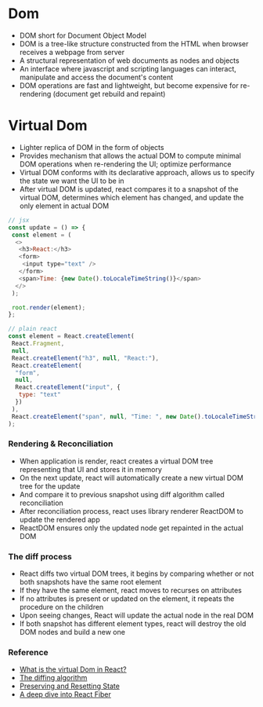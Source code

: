 # Dom

- DOM short for Document Object Model
- DOM is a tree-like structure constructed from the HTML when browser receives a webpage from server
- A structural representation of web documents as nodes and objects
- An interface where javascript and scripting languages can interact, manipulate and access the document's content
- DOM operations are fast and lightweight, but become expensive for re-rendering (document get rebuild and repaint)

# Virtual Dom

- Lighter replica of DOM in the form of objects
- Provides mechanism that allows the actual DOM to compute minimal DOM operations when re-rendering the UI; optimize performance
- Virtual DOM conforms with its declarative approach, allows us to specify the state we want the UI to be in
- After virtual DOM is updated, react compares it to a snapshot of the virtual DOM, determines which element has changed, and update the only element in actual DOM

```js
// jsx
const update = () => {
 const element = (
  <>
   <h3>React:</h3>
   <form>
    <input type="text" />
   </form>
   <span>Time: {new Date().toLocaleTimeString()}</span>
  </>
 );

 root.render(element);
};

// plain react
const element = React.createElement(
 React.Fragment,
 null,
 React.createElement("h3", null, "React:"),
 React.createElement(
  "form",
  null,
  React.createElement("input", {
   type: "text"
  })
 ),
 React.createElement("span", null, "Time: ", new Date().toLocaleTimeString())
);
```

### Rendering & Reconciliation

- When application is render, react creates a virtual DOM tree representing that UI and stores it in memory
- On the next update, react will automatically create a new virtual DOM tree for the update 
- And compare it to previous snapshot using diff algorithm called reconciliation
- After reconciliation process, react uses library renderer ReactDOM to update the rendered app
- ReactDOM ensures only the updated node get repainted in the actual DOM

### The diff process

- React diffs two virtual DOM trees, it begins by comparing whether or not both snapshots have the same root element
- If they have the same element, react moves to recurses on attributes
- If no attributes is present or updated on the element, it repeats the procedure on the children
- Upon seeing changes, React will update the actual node in the real DOM
- If both snapshot has different element types, react will destroy the old DOM nodes and build a new one


### Reference

- [What is the virtual Dom in React?](https://blog.logrocket.com/virtual-dom-react/#:~:text=The%20virtual%20Dom%20provides%20a%20mechanism%20that%20abstracts%20manual%20Dom,necessary%20on%20the%20actual%20Dom.)
- [The diffing algorithm](https://reactjs.org/docs/reconciliation.html#the-diffing-algorithm)
- [Preserving and Resetting State](https://beta.reactjs.org/learn/preserving-and-resetting-state)
- [A deep dive into React Fiber](https://blog.logrocket.com/deep-dive-react-fiber/#:~:text=React%20Fiber%20is%20an%20internal,long%2Dstanding%20issues%20in%20React.)
